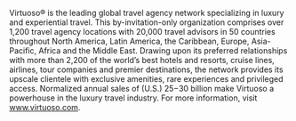 Virtuoso® is the leading global travel agency network specializing in luxury and experiential travel. This by-invitation-only organization comprises over 1,200 travel agency locations with 20,000 travel advisors in 50 countries throughout North America, Latin America, the Caribbean, Europe, Asia-Pacific, Africa and the Middle East. Drawing upon its preferred relationships with more than 2,200 of the world’s best hotels and resorts, cruise lines, airlines, tour companies and premier destinations, the network provides its upscale clientele with exclusive amenities, rare experiences and privileged access. Normalized annual sales of (U.S.) $25-$30 billion make Virtuoso a powerhouse in the luxury travel industry. For more information, visit www.virtuoso.com.

